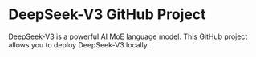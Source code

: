 # DeepSeek-V3 GitHub Project

DeepSeek-V3 is a powerful AI MoE language model. This GitHub project allows you to deploy DeepSeek-V3 locally.